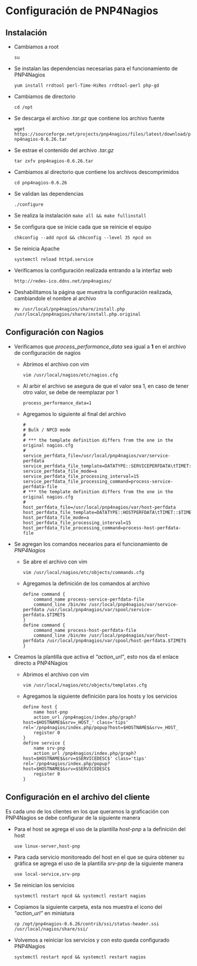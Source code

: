 # Configuración de PNP4Nagios
## Instalación
*   Cambiamos a root
    
    `su`
*   Se instalan las dependencias necesarias para el funcionamiento de PNP4Nagios
    
    `yum install rrdtool perl-Time-HiRes rrdtool-perl php-gd`
*   Cambiamos de directorio
    
    `cd /opt` 

*   Se descarga el archivo *.tar.gz* que contiene los archivo fuente
    
    `wget https://sourceforge.net/projects/pnp4nagios/files/latest/download/pnp4nagios-0.6.26.tar`
*   Se estrae el contenido del archivo *.tar.gz*
    
    `tar zxfv pnp4nagios-0.6.26.tar`

*   Cambiamos al directorio que contiene los archivos descomprimidos
    
    `cd pnp4nagios-0.6.26`
*   Se validan las dependencias

    `./configure`
*   Se realiza la instalación
    `make all && make fullinstall`

*   Se configura que se inicie cada que se reinicie el equipo
    
    `chkconfig --add npcd && chkconfig --level 35 npcd on`
*   Se reinicia Apache
    
    `systemctl reload httpd.service`
*   Verificamos la configuración realizada entrando a la interfaz web

    `http://redes-ico.ddns.net/pnp4nagios/`
*   Deshabilitamos la página que muestra la configuración realizada, cambiandole el nombre al archivo

    `mv /usr/local/pnp4nagios/share/install.php /usr/local/pnp4nagios/share/install.php.original`

## Configuración con Nagios
*   Verificamos que *process_performance_data* sea igual a **1** en el archivo de configuración de nagios
    *   Abrimos el archivo con vim
        
        `vim /usr/local/nagios/etc/nagios.cfg`
    *   Al arbir el archivo se asegura de que el valor sea 1, en caso de tener otro valor, se debe de reemplazar por 1
        ```
        process_performance_data=1
        ```
    *   Agregamos lo siguiente al final del archivo
        ```
        #
        # Bulk / NPCD mode
        #
        # *** the template definition differs from the one in the original nagios.cfg
        #
        service_perfdata_file=/usr/local/pnp4nagios/var/service-perfdata
        service_perfdata_file_template=DATATYPE::SERVICEPERFDATA\tTIMET::$TIMET$\tHOSTNAME::$HOSTNAME$\tSERVICEDESC::$SERVICEDESC$\tSERVICEPERFDATA::$SERVICEPERFDATA$\tSERVICECHECKCOMMAND::$SERVICECHECKCOMMAND$\tHOSTSTATE::$HOSTSTATE$\tHOSTSTATETYPE::$HOSTSTATETYPE$\tSERVICESTATE::$SERVICESTATE$\tSERVICESTATETYPE::$SERVICESTATETYPE$
        service_perfdata_file_mode=a
        service_perfdata_file_processing_interval=15
        service_perfdata_file_processing_command=process-service-perfdata-file
        # *** the template definition differs from the one in the original nagios.cfg
        #
        host_perfdata_file=/usr/local/pnp4nagios/var/host-perfdata
        host_perfdata_file_template=DATATYPE::HOSTPERFDATA\tTIMET::$TIMET$\tHOSTNAME::$HOSTNAME$\tHOSTPERFDATA::$HOSTPERFDATA$\tHOSTCHECKCOMMAND::$HOSTCHECKCOMMAND$\tHOSTSTATE::$HOSTSTATE$\tHOSTSTATETYPE::$HOSTSTATETYPE$
        host_perfdata_file_mode=a
        host_perfdata_file_processing_interval=15
        host_perfdata_file_processing_command=process-host-perfdata-file
        ```

*   Se agregan los comandos necearios para el funcionamiento de *PNP4Nagios*

    *   Se abre el archivo con vim
        
        `vim /usr/local/nagios/etc/objects/commands.cfg`
    *   Agregamos la definición de los comandos al archivo
        ```
        define command {
            command_name process-service-perfdata-file
            command_line /bin/mv /usr/local/pnp4nagios/var/service-perfdata /usr/local/pnp4nagios/var/spool/service-perfdata.$TIMET$
        }
        define command {
            command_name process-host-perfdata-file
            command_line /bin/mv /usr/local/pnp4nagios/var/host-perfdata /usr/local/pnp4nagios/var/spool/host-perfdata.$TIMET$
        }
        ```

* Creamos la plantilla que activa el *"action_url"*, esto nos da el enlace directo a PNP4Nagios
    *   Abrimos el archivo con vim
        
        `vim /usr/local/nagios/etc/objects/templates.cfg`
    *   Agregamos la siguiente definición para los hosts y los servicios
        ```
        define host {
            name host-pnp
            action_url /pnp4nagios/index.php/graph?host=$HOSTNAME$&srv=_HOST_' class='tips' rel='/pnp4nagios/index.php/popup?host=$HOSTNAME$&srv=_HOST_
            register 0
        }
        define service {
            name srv-pnp
            action_url /pnp4nagios/index.php/graph?host=$HOSTNAME$&srv=$SERVICEDESC$' class='tips' rel='/pnp4nagios/index.php/popup?host=$HOSTNAME$&srv=$SERVICEDESC$
            register 0
        }
        ```
## Configuración en el archivo del cliente

Es cada uno de los clientes en los que queramos la graficación con PNP4Nagios se debe configurar de la siguiente manera
*   Para el host se agrega el uso de la plantilla *host-pnp* a la definición del host
    
    `use linux-server,host-pnp`
*   Para cada servicio monitoreado del host en el que se quira obtener su gráfica se agrega el uso de la plantilla *srv-pnp* de la siguiente manera
    
    `use local-service,srv-pnp`
*   Se reinician los servicios

    `systemctl restart npcd && systemctl restart nagios`
*   Copiamos la siguiente carpeta, esta nos muestra el icono del *"action_url"* en miniatura
    
    `cp /opt/pnp4nagios-0.6.26/contrib/ssi/status-header.ssi /usr/local/nagios/share/ssi/`
*   Volvemos a reiniciar los servicios y con esto queda configurado PNP4Nagios
    
    `systemctl restart npcd && systemctl restart nagios`